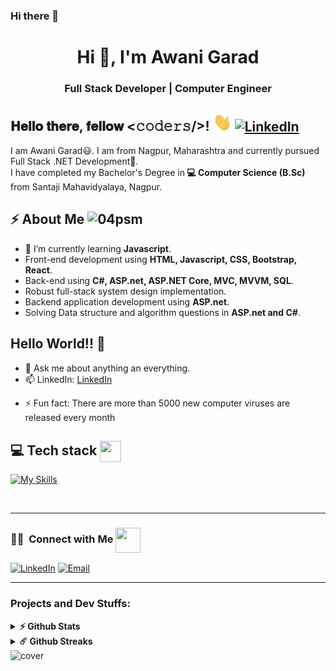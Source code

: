 ### Hi there 👋

<!--
**Awani31/Awani31** is a ✨ _special_ ✨ repository because its `README.md` (this file) appears on your GitHub profile.

Here are some ideas to get you started:

- 🔭 I’m currently working on ...
- 🌱 I’m currently learning ...
- 👯 I’m looking to collaborate on ...
- 🤔 I’m looking for help with ...
- 💬 Ask me about ...
- 📫 How to reach me: ...
- 😄 Pronouns: ...
- ⚡ Fun fact: ...
-->
<h1 align="center">Hi 👋, I'm Awani Garad</h1> 
 
<h3 align="center">Full Stack Developer  |  Computer Engineer  </h3>



<h2> 𝐇𝐞𝐥𝐥𝐨 𝐭𝐡𝐞𝐫𝐞, 𝐟𝐞𝐥𝐥𝐨𝐰 <𝚌𝚘𝚍𝚎𝚛𝚜/>! <img src="https://raw.githubusercontent.com/ABSphreak/ABSphreak/master/gifs/Hi.gif" width="30px">
<a href="https://www.linkedin.com/in/awanigarad31/"><img alt="LinkedIn" src="https://img.shields.io/badge/LinkedIn-AwaniGarad-blue?style=flat-square&logo=linkedin"></a></h2>



I am Awani Garad😃. I am from Nagpur, Maharashtra and currently pursued Full Stack .NET Development🏫. 
</br>
I have completed my Bachelor's Degree in<b> 💻 Computer Science (B.Sc) </b>from Santaji Mahavidyalaya, Nagpur.

## ⚡ About Me  <img src="https://komarev.com/ghpvc/?username=awani31&label=Profile%20views&color=0e75b6&style=flat" alt="04psm" /> 

- 🌱 I’m currently learning **Javascript**.
- Front-end development using **HTML, Javascript, CSS, Bootstrap, React**.
- Back-end using **C#, ASP.net, ASP.NET Core, MVC, MVVM, SQL**.
- Robust full-stack system design implementation.
- Backend application development using **ASP.net**.
- Solving Data structure and algorithm questions in **ASP.net and C#**.

## Hello World!! 🤔
- 💬 Ask me about anything an everything.
- 📫 LinkedIn: [LinkedIn](https://www.linkedin.com/in/awanigarad31/)
<!-- - 🎯 Portfolio site: [Portfolio](https://awani31.github.io/) -->
- ⚡ Fun fact: There are more than 5000 new computer viruses are released every month

## 💻 Tech stack  <img src = "https://raw.githubusercontent.com/rahulbanerjee26/githubProfileReadmeGenerator/main/gifs/code.gif" width = 34px height=34px align="center"></h3>

[![My Skills](https://skillicons.dev/icons?i=cs,js,py,dotnet,html,css,maven,hibernate,spring,aws,mysql,netlify,bash,github,git,vscode&theme=light)](https://skillicons.dev)

<br>

----
<h3> 🤝🏻 &nbsp;Connect with Me <img src='https://raw.githubusercontent.com/rahulbanerjee26/githubProfileReadmeGenerator/main/gifs/handShake.gif' width="40px" height="40px" align="center"></h3>

<p align="center">


<!-- <a href="https://awani31.github.io/"><img alt="Website" src="https://img.shields.io/badge/Website-Portfolio-blue?style=flat-square&logo=google-chrome"></a> -->
<a href="https://www.linkedin.com/in/awanigarad31/"><img alt="LinkedIn" src="https://img.shields.io/badge/LinkedIn-AwaniGarad-blue?style=flat-square&logo=linkedin"></a>
<a href="mailto:avanigarad313@gmail.com"><img alt="Email" src="https://img.shields.io/badge/Email-avanigarad313@gmail.com-blue?style=flat-square&logo=gmail"></a>
</p>

----


 <h3>Projects and Dev Stuffs: </h3> <!--<img src='https://media1.giphy.com/media/du3J3cXyzhj75IOgvA/giphy.gif?cid=ecf05e47x2g034i9pzwtzzsd3xgg2w9nr94t4tflbbgo3008&rid=giphy.gif' width='32px'> -->



<details>	
  <summary><b>⚡ Github Stats</b></summary>

  <br />
  <img height="180em" src="https://github-readme-stats.vercel.app/api?username=awani31&show_icons=true&&count_private=true&include_all_commits=true&theme=vue" />
  <img height="180em" src="https://github-readme-stats.vercel.app/api/top-langs?username=awani31&exclude_repo=KNN-Image-Classification&show_icons=true&layout=compact&langs_count=6"/>
 

</details>

<details>	
  <summary><b>☄️ Github Streaks</b></summary>
  <br/>
  <img src="https://github-readme-streak-stats.herokuapp.com/?user=awani31" width="400em" height="200em" />
  <h6><em>NOTE: This does not indicate my skill level or language proficiency, it's merely a GitHub metric of which languages I have the most code of on GitHub.
    </em></h6>
 
</details>

  <img width="100%" height = "270em" src="https://kentsustainability.co.uk/wp-content/uploads/2019/08/KS-1.gif" alt="cover" />
  
 <!-- ![MasterHead](https://i.pinimg.com/originals/2f/f4/28/2ff428006f3ade5f10beac69372062ab.gif) --!>
